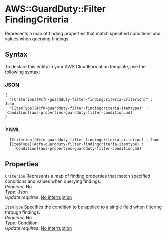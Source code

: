 # AWS::GuardDuty::Filter FindingCriteria<a name="aws-properties-guardduty-filter-findingcriteria"></a>

Represents a map of finding properties that match specified conditions and values when querying findings\.

## Syntax<a name="aws-properties-guardduty-filter-findingcriteria-syntax"></a>

To declare this entity in your AWS CloudFormation template, use the following syntax:

### JSON<a name="aws-properties-guardduty-filter-findingcriteria-syntax.json"></a>

```
{
  "[Criterion](#cfn-guardduty-filter-findingcriteria-criterion)" : Json,
  "[ItemType](#cfn-guardduty-filter-findingcriteria-itemtype)" : [Condition](aws-properties-guardduty-filter-condition.md)
}
```

### YAML<a name="aws-properties-guardduty-filter-findingcriteria-syntax.yaml"></a>

```
﻿  [Criterion](#cfn-guardduty-filter-findingcriteria-criterion) : Json
﻿  [ItemType](#cfn-guardduty-filter-findingcriteria-itemtype) : 
    [Condition](aws-properties-guardduty-filter-condition.md)
```

## Properties<a name="aws-properties-guardduty-filter-findingcriteria-properties"></a>

`Criterion`  <a name="cfn-guardduty-filter-findingcriteria-criterion"></a>
Represents a map of finding properties that match specified conditions and values when querying findings\.  
*Required*: No  
*Type*: Json  
*Update requires*: [No interruption](https://docs.aws.amazon.com/AWSCloudFormation/latest/UserGuide/using-cfn-updating-stacks-update-behaviors.html#update-no-interrupt)

`ItemType`  <a name="cfn-guardduty-filter-findingcriteria-itemtype"></a>
Specifies the condition to be applied to a single field when filtering through findings\.  
*Required*: No  
*Type*: [Condition](aws-properties-guardduty-filter-condition.md)  
*Update requires*: [No interruption](https://docs.aws.amazon.com/AWSCloudFormation/latest/UserGuide/using-cfn-updating-stacks-update-behaviors.html#update-no-interrupt)